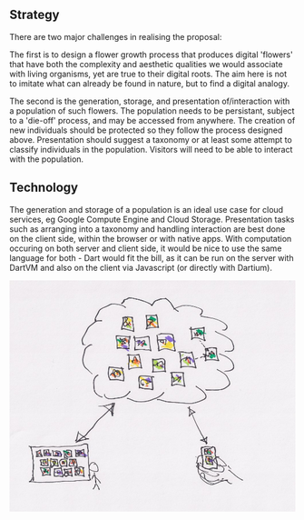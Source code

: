 ## Strategy

There are two major challenges in realising the proposal:

The first is to design a flower growth process that produces digital 'flowers' that have both the complexity and aesthetic qualities we would associate with living organisms, yet are true to their digital roots. The aim here is not to imitate what can already be found in nature, but to find a digital analogy.

The second is the generation, storage, and presentation of/interaction with a population of such flowers. The population needs to be persistant, subject to a 'die-off' process, and may be accessed from anywhere. The creation of new individuals should be protected so they follow the process designed above. Presentation should suggest a taxonomy or at least some attempt to classify individuals in the population. Visitors will need to be able to interact with the population.

## Technology

The generation and storage of a population is an ideal use case for cloud services, eg Google Compute Engine and Cloud Storage. Presentation tasks such as arranging into a taxonomy and handling interaction are best done on the client side, within the browser or with native apps. With computation occuring on both server and client side, it would be nice to use the same language for both - Dart would fit the bill, as it can be run on the server with DartVM and also on the client via Javascript (or directly with Dartium).

![Cloud/Clients](../project_images/cloudclient.jpg?raw=true "Cloud/Clients")



